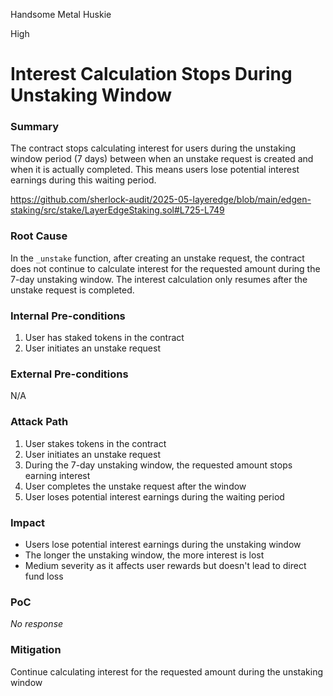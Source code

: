 Handsome Metal Huskie

High

# Interest Calculation Stops During Unstaking Window

### Summary

The contract stops calculating interest for users during the unstaking window period (7 days) between when an unstake request is created and when it is actually completed. This means users lose potential interest earnings during this waiting period.

https://github.com/sherlock-audit/2025-05-layeredge/blob/main/edgen-staking/src/stake/LayerEdgeStaking.sol#L725-L749


### Root Cause

In the `_unstake` function, after creating an unstake request, the contract does not continue to calculate interest for the requested amount during the 7-day unstaking window. The interest calculation only resumes after the unstake request is completed.

### Internal Pre-conditions

1. User has staked tokens in the contract
2. User initiates an unstake request

### External Pre-conditions

N/A

### Attack Path

1. User stakes tokens in the contract
2. User initiates an unstake request
3. During the 7-day unstaking window, the requested amount stops earning interest
4. User completes the unstake request after the window
5. User loses potential interest earnings during the waiting period

### Impact

- Users lose potential interest earnings during the unstaking window
- The longer the unstaking window, the more interest is lost
- Medium severity as it affects user rewards but doesn't lead to direct fund loss


### PoC

_No response_

### Mitigation

Continue calculating interest for the requested amount during the unstaking window